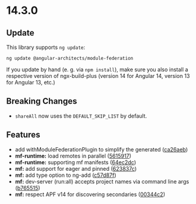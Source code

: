 # 14.3.0

## Update

This library supports ``ng update``:

```
ng update @angular-architects/module-federation
```

If you update by hand (e. g. via ``npm install``), make sure you also install a respective version of ngx-build-plus (version 14 for Angular 14, version 13 for Angular 13, etc.)

## Breaking Changes

- ``shareAll`` now uses the ``DEFAULT_SKIP_LIST`` by default.

## Features

* add withModuleFederationPlugin to simplify the generated ([ca26aeb](https://github.com/angular-architects/module-federation-plugin/commit/ca26aeb38afc9304ac2c0231219e76e140b9bdc1))
* **mf-runtime:** load remotes in parallel ([5615917](https://github.com/angular-architects/module-federation-plugin/commit/561591707ee126bb13c12c3d9397ba2c94e50328))
* **mf-runtime:** supporting mf manifests ([64ec2dc](https://github.com/angular-architects/module-federation-plugin/commit/64ec2dc73a9429a04ce5c8ebadf9cb72d7ddaba2))
* **mf:** add support for eager and pinned ([623837c](https://github.com/angular-architects/module-federation-plugin/commit/623837c29052d441cde6ee5940ac54d7e868dce2))
* **mf:** add type option to ng-add ([c57d87f](https://github.com/angular-architects/module-federation-plugin/commit/c57d87f608e470045b2d3229715e8d1aa27ce43f))
* **mf:** dev-server (run:all) accepts project names via command line args ([b765515](https://github.com/angular-architects/module-federation-plugin/commit/b765515be5b663e7f6e8b6d828dbe36c872b2dd6))
* **mf:** respect APF v14 for discovering secondaries ([00344c2](https://github.com/angular-architects/module-federation-plugin/commit/00344c25ebf5c4282c8451658817742a74081249))



